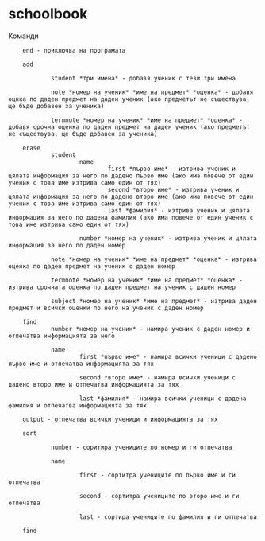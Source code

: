# schoolbook

Команди

        end - приключва на програмата

        add
                
                student *три имена* - добавя ученик с тези три имена
                
                note *номер на ученик* *име на предмет* *оценка* - добавя оцнка по даден предмет на даден ученик (ако предметът не съществува, ще бъде добавен за ученика)
                
                termnote *номер на ученик* *име на предмет* *оценка* - добавя срочна оценка по даден предмет на даден ученик (ако предметът не съществува, ще бъде добавен за ученика)
                
        erase
                student
                        name
                                first *първо име* - изтрива ученик и цялата информация за него по дадено първо име (ако има повече от един ученик с това име изтрива само един от тях)
                                second *второ име* - изтрива ученик и цялата информация за него по дадено второ име (ако има повече от един ученик с това име изтрива само един от тях)
                                last *фамилия* - изтрива ученик и цялата информация за него по дадена фамилия (ако има повече от един ученик с това име изтрива само един от тях)
                        
                        number *номер на ученик* - изтрива ученик и цялата информация за него по даден номер
                        
                note *номер на ученик* *име на предмет* *оценка* - изтрива оценка по даден предмет на ученик с даден номер
                
                termnote *номер на ученик* *име на предмет* *оценка* - изтрива срочната оценка по даден предмет на ученик с даден номер
                
                subject *номер на ученик* *име на предмет* - изтрива даден предмет и всички оценки по него на ученик с даден номер
                
        find
                number *номер на ученик* - намира ученик с даден номер и отпечатва информацията за него
                
                name
                        first *първо име* - намира всички ученици с дадено първо име и отпечатва информацията за тях
                        
                        second *второ име* - намира всички ученици с дадено второ име и отпечатва информацията за тях
                        
                        last *фамилия* - намира всички ученици с дадена фамилия и отпечатва информацията за тях
                        
        output - отпечатва всички ученици и информацията за тях

        sort
        
                number - соритира учениците по номер и ги отпечатва
                
                name
                
                        first - сортитра учениците по първо име и ги отпечатва
                        
                        second - сортитра учениците по второ име и ги отпечатва
                        
                        last - сортира учениците по фамилия и ги отпечатва
                
        find
                
